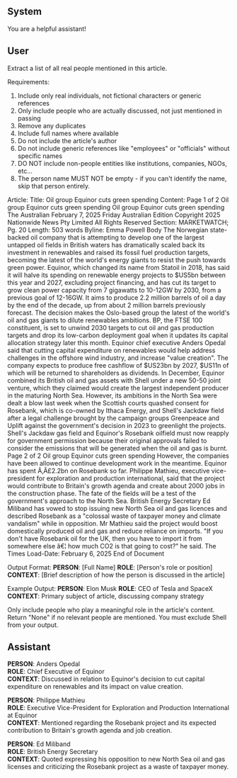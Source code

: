 ## System

You are a helpful assistant!

## User


Extract a list of all real people mentioned in this article.

Requirements:
1. Include only real individuals, not fictional characters or generic references
2. Only include people who are actually discussed, not just mentioned in passing
3. Remove any duplicates
4. Include full names where available
5. Do not include the article's author
6. Do not include generic references like "employees" or "officials" without specific names
7. DO NOT include non-people entities like institutions, companies, NGOs, etc...
8. The person name MUST NOT be empty - if you can't identify the name, skip that person entirely.

Article:
Title: Oil group Equinor cuts green spending
Content: Page 1 of 2
Oil group Equinor cuts green spending
Oil group Equinor cuts green spending
The Australian
February 7, 2025 Friday
Australian Edition
Copyright 2025 Nationwide News Pty Limited All Rights Reserved
Section: MARKETWATCH; Pg. 20
Length: 503 words
Byline: Emma Powell
Body
The Norwegian state-backed oil company that is attempting to develop one of the largest untapped oil fields in 
British waters has dramatically scaled back its investment in renewables and raised its fossil fuel production 
targets, becoming the latest of the world's energy giants to resist the push towards green power.
Equinor, which changed its name from Statoil in 2018, has said it will halve its spending on renewable energy 
projects to $US5bn between this year and 2027, excluding project financing, and has cut its target to grow clean 
power capacity from 7 gigawatts to 10-12GW by 2030, from a previous goal of 12-16GW.
It aims to produce 2.2 million barrels of oil a day by the end of the decade, up from about 2 million barrels 
previously forecast.
The decision makes the Oslo-based group the latest of the world's oil and gas giants to dilute renewables 
ambitions. BP, the FTSE 100 constituent, is set to unwind 2030 targets to cut oil and gas production targets and 
drop its low-carbon deployment goal when it updates its capital allocation strategy later this month.
Equinor chief executive Anders Opedal said that cutting capital expenditure on renewables would help address 
challenges in the offshore wind industry, and increase "value creation". The company expects to produce free 
cashflow of $US23bn by 2027, $US11n of which will be returned to shareholders as dividends.
In December, Equinor combined its British oil and gas assets with Shell under a new 50-50 joint venture, which 
they claimed would create the largest independent producer in the maturing North Sea.
However, its ambitions in the North Sea were dealt a blow last week when the Scottish courts quashed consent for 
Rosebank, which is co-owned by Ithaca Energy, and Shell's Jackdaw field after a legal challenge brought by the 
campaign groups Greenpeace and Uplift against the government's decision in 2023 to greenlight the projects.
Shell's Jackdaw gas field and Equinor's Rosebank oilfield must now reapply for government permission because 
their original approvals failed to consider the emissions that will be generated when the oil and gas is burnt. 
Page 2 of 2
Oil group Equinor cuts green spending
However, the companies have been allowed to continue development work in the meantime. Equinor has spent 
Ã‚Â£2.2bn on Rosebank so far.
Philippe Mathieu, executive vice-president for exploration and production international, said that the project would 
contribute to Britain's growth agenda and create about 2000 jobs in the construction phase.
The fate of the fields will be a test of the government's approach to the North Sea. British Energy Secretary Ed 
Miliband has vowed to stop issuing new North Sea oil and gas licences and described Rosebank as a "colossal 
waste of taxpayer money and climate vandalism" while in opposition.
Mr Mathieu said the project would boost domestically produced oil and gas and reduce reliance on imports.
"If you don't have Rosebank oil for the UK, then you have to import it from somewhere else â€¦ how much CO2 is 
that going to cost?" he said. The Times
Load-Date: February 6, 2025
End of Document

Output Format:
**PERSON**: [Full Name]
**ROLE**: [Person's role or position]
**CONTEXT**: [Brief description of how the person is discussed in the article]

Example Output:
**PERSON**: Elon Musk
**ROLE**: CEO of Tesla and SpaceX
**CONTEXT**: Primary subject of article, discussing company strategy

Only include people who play a meaningful role in the article's content. Return "None" if no relevant people are mentioned.
You must exclude Shell from your output.


## Assistant

**PERSON**: Anders Opedal  
**ROLE**: Chief Executive of Equinor  
**CONTEXT**: Discussed in relation to Equinor's decision to cut capital expenditure on renewables and its impact on value creation.

**PERSON**: Philippe Mathieu  
**ROLE**: Executive Vice-President for Exploration and Production International at Equinor  
**CONTEXT**: Mentioned regarding the Rosebank project and its expected contribution to Britain's growth agenda and job creation.

**PERSON**: Ed Miliband  
**ROLE**: British Energy Secretary  
**CONTEXT**: Quoted expressing his opposition to new North Sea oil and gas licenses and criticizing the Rosebank project as a waste of taxpayer money.

